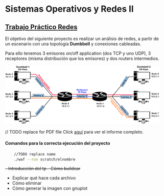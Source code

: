 # Sistemas Operativos y Redes II

## <u>Trabajo Práctico Redes</u>

El objetivo del siguiente proyecto es realizar un análisis de redes, a partir de un escenario con una topología <b>Dumbbell</b> y conexiones cableadas.

Para ello tenemos 3 emisores on/off application (dos TCP y uno UDP), 3 receptores (misma distribución que los emisores) y dos routers intermedios.



![Dumbbell Img](img/dumbbell_topology_img.png)

// TODO replace for PDF file
Click [aquí](https://docs.google.com/document/d/118H7zzC6IB35fwhY8eYI8OZd9WQDBzqXHoMFdrMMRQM/edit) para ver el informe completo.


#### Comandos para la correcta ejecución del proyecto

```sh
    //TODO replace name
    ./waf --run scratch/elnombre 
```


<del> - Introducción del tp
<del> - Cómo buildear
- Explicar qué hace cada archivo
- Cómo eliminar
- Cómo generar la imagen con gnuplot
